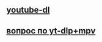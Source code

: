 ## [youtube-dl](http://forum.ru-board.com/topic.cgi?forum=5&topic=49719&start=1840)
## [вопрос по yt-dlp+mpv](https://www.linux.org.ru/forum/general/16940987)